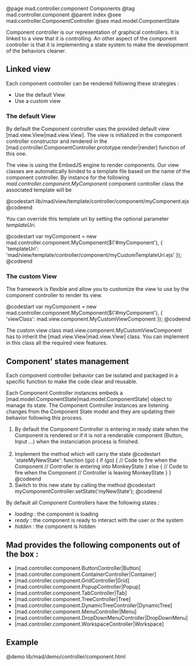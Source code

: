 @page mad.controller.component Components
@tag mad.controller.component
@parent index
@see mad.controller.ComponentController
@see mad.model.ComponentState

Component controller is our representation of graphical controllers. It is linked to a view 
that it is controlling. An other aspect of the component controller is that it is implementing
a state system to make the development of the behaviors cleaner.

## Linked view
Each component controller can be rendered following these strategies :

* Use the default View
* Use a custom view

### The default View
By default the Component controller uses the provided default view [mad.view.View|mad.view.View].
The view is initialized in the component controller constructor and rendered in the 
[mad.controller.ComponentController.prototype.render|render] function of this one.
	
The view is using the EmbedJS engine to render components. Our view classes are automatically binded
to a template file based on the name of the component controller. By instance for the following
<i>mad.controller.component.MyComponent</i> component controller class the associated template will be
	
@codestart
lib/mad/view/template/controller/component/myComponent.ejs
@codeend
	
You can override this template uri by setting the optional parameter <i>templateUri</i>.
	
@codestart
var myComponent = new mad.controller.component.MyComponent($('#myComponent'), {
	'templateUri': 'mad/view/template/controller/component/myCustomTemplateUri.ejs'
});
@codeend

### The custom View
The framework is flexible and allow you to customize the view to use by the component controller to render
its view.
	
@codestart
var myComponent = new mad.controller.component.MyComponent($('#myComponent'), {
	'viewClass': mad.view.component.MyCustomViewComponent
});
@codeend
	
The custom view class mad.view.component.MyCustomViewComponent has to inherit the 
[mad.view.View|mad.view.View] class. You can implement in this class all the required view features.

## Component' states management
Each component controller behavior can be isolated and packaged in a specific function to make the 
code clear and reusable.

Each Component Controller instances embeds a [mad.model.ComponentState|mad.model.ComponentState] object
to manage its state. The Component Controller instances are listening changes from the Component State
model and they are updating their behavior following this process.

1. By default the Component Controller is entering in ready state when the Component is rendered or if
it is not a renderable component (Button, Input ...) when the instanciation process is finished.<br/><br/>
2. Implement the method which will carry the state
@codestart
'stateMyNewState': function (go) {
	if (go) {
		// Code to fire when the Component 
		// Controller is entering into MonkeyState
	} else {
		// Code to fire when the Component 
		// Controller is leaving MonkeyState
	}
}
@codeend
3. Switch to this new state by calling the method
@codestart
myComponentController.setState('myNewState');
@codeend
	
By default all Component Controllers have the following states :
	
* *loading* : the component is loading
* *ready* : the component is ready to interact with the user or the system
* *hidden* : the component is hidden

## Mad provides the following components out of the box :

* [mad.controller.component.ButtonController|Button]
* [mad.controller.component.ContainerController|Container]
* [mad.controller.component.GridController|Grid]
* [mad.controller.component.PopupController|Popup]
* [mad.controller.component.TabController|Tab]
* [mad.controller.component.TreeController|Tree]
* [mad.controller.component.DynamicTreeController|DynamicTree]
* [mad.controller.component.MenuController|Menu]
* [mad.controller.component.DropDownMenuController|DropDownMenu]
* [mad.controller.component.WorkspaceController|Workspace]

## Example
@demo lib/mad/demo/controller/component.html
